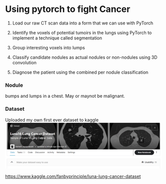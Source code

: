 # Using pytorch to fight Cancer

1. Load our raw CT scan data into a form that we can use with PyTorch

2. Identify the voxels of potential tumoirs in the lungs using PyTorch to implement a technique called segmentation

3. Group interesting voxels into lumps

4. Classify candidate nodules as actual nodules or non-nodules using 3D convolution

5. Diagnose the patient using the combined per nodule classification

### Nodule

bumps and lumps in a chest. May or maynot be malignant. 

### Dataset

Uploaded my own first ever dataset to kaggle
![](myowndataset.png)

https://www.kaggle.com/fanbyprinciple/luna-lung-cancer-dataset

